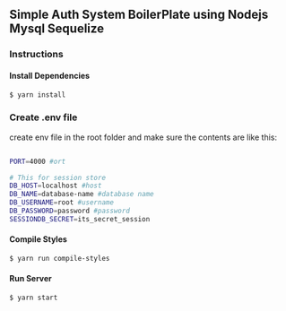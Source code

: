 ## Simple Auth System BoilerPlate using Nodejs Mysql Sequelize

### Instructions

#### Install Dependencies

```sh
$ yarn install
```

### Create .env file

create env file in the root folder and make sure the contents are like this:

```sh

PORT=4000 #ort

# This for session store
DB_HOST=localhost #host
DB_NAME=database-name #database name
DB_USERNAME=root #username
DB_PASSWORD=password #password
SESSIONDB_SECRET=its_secret_session

```

#### Compile Styles

```sh
$ yarn run compile-styles
```

#### Run Server

```sh
$ yarn start
```
